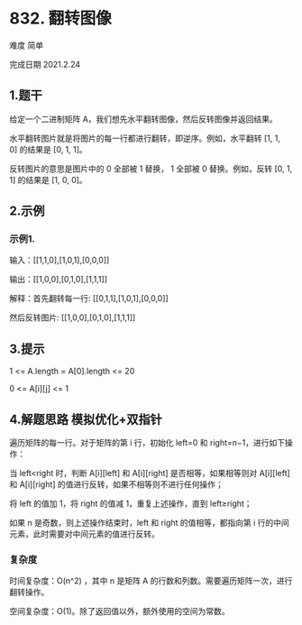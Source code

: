 # 832. 翻转图像
难度 简单

完成日期 2021.2.24

## 1.题干
给定一个二进制矩阵 A，我们想先水平翻转图像，然后反转图像并返回结果。

水平翻转图片就是将图片的每一行都进行翻转，即逆序。例如，水平翻转 [1, 1, 0] 的结果是 [0, 1, 1]。

反转图片的意思是图片中的 0 全部被 1 替换， 1 全部被 0 替换。例如，反转 [0, 1, 1] 的结果是 [1, 0, 0]。


## 2.示例
### 示例1.
输入：[[1,1,0],[1,0,1],[0,0,0]]

输出：[[1,0,0],[0,1,0],[1,1,1]]

解释：首先翻转每一行: [[0,1,1],[1,0,1],[0,0,0]]
     
然后反转图片: [[1,0,0],[0,1,0],[1,1,1]]

## 3.提示
1 <= A.length = A[0].length <= 20

0 <= A[i][j] <= 1

## 4.解题思路 模拟优化+双指针
遍历矩阵的每一行。对于矩阵的第 i 行，初始化 left=0 和 right=n−1，进行如下操作：

当 left<right 时，判断 A[i][left] 和 A[i][right] 是否相等，如果相等则对 A[i][left] 和 A[i][right] 的值进行反转，如果不相等则不进行任何操作；

将 left 的值加 1，将 right 的值减 1，重复上述操作，直到 left≥right；

如果 n 是奇数，则上述操作结束时，left 和 right 的值相等，都指向第 i 行的中间元素，此时需要对中间元素的值进行反转。

### 复杂度
时间复杂度：O(n^2) ，其中 n 是矩阵 A 的行数和列数。需要遍历矩阵一次，进行翻转操作。

空间复杂度：O(1)。除了返回值以外，额外使用的空间为常数。

